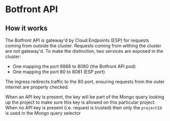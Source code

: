 # Botfront API

## How it works

The Botfront API is gateway'd by Cloud Endpoints (ESP) for requests coming from outside the cluster.
Requests coming from withing the cluster are not gateway'd.
To make the distinction, two services are exposed in the cluster:

- One mapping the port 8888 to 8080 (the Botfront API pod)
- One mapping the port 80 to 8081 (ESP port)

The ingress redirects traffic to the 80 port, ensuring requests from the outer internet are properly checked.

When an API key is present, the key will be part of the Mongo query looking up the project to make sure this key is allowed on this particular project. When no API key is present (i.e. request is trusted) then only the `projectId` is used in the Mongo query selector

